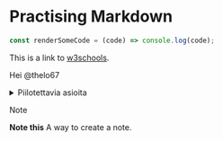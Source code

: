 # Practising Markdown

```JavaScript
const renderSomeCode = (code) => console.log(code);
```

This is a link to [w3schools](https://www.w3schools.com).

Hei @thelo67

<details>
<summary>Piilotettavia asioita</summary>
<br>
1. [Asia 1]
2. [Asia 2]
3. [Asia 3]
</details>

> [!NOTE]
> **Note this** A way to create a note.
